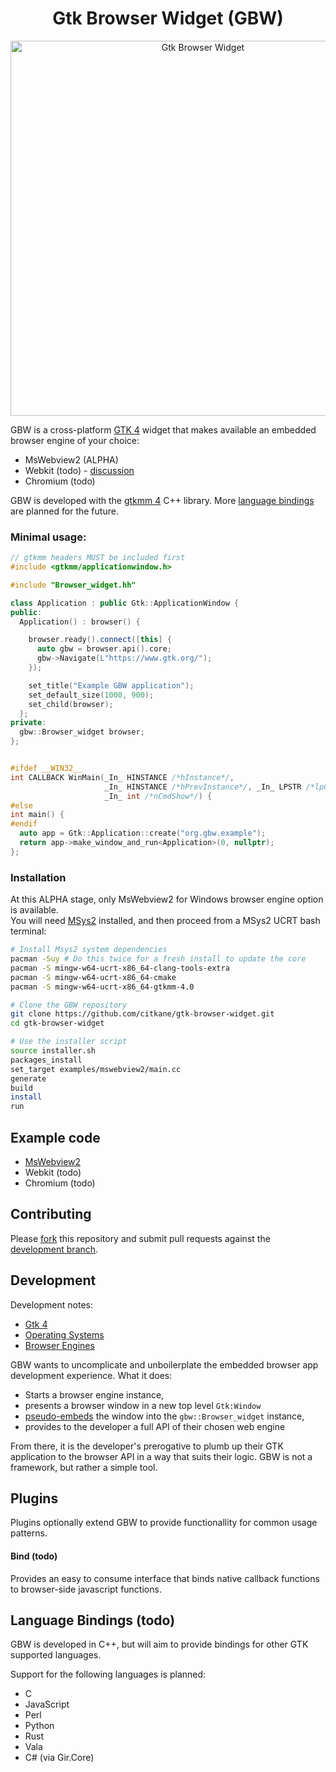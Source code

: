 <h1 align="center"> Gtk Browser Widget (GBW) </h1>

<p align="center">
  <img width="600" alt="Gtk Browser Widget" src="https://github.com/user-attachments/assets/6933e9b3-8a31-47a9-9b77-c05b70e1e420" />
</p>


GBW is a cross-platform [GTK 4](https://www.gtk.org/) widget that makes available an embedded browser engine of your choice:
- MsWebview2 (ALPHA)
- Webkit (todo) - [discussion](https://github.com/citkane/gtk-browser-widget/discussions/4)
- Chromium (todo)

GBW is developed with the [gtkmm 4](https://gtkmm.gnome.org/en/) C++  library. More [language bindings](#language-bindings-todo) are planned for the future.

### Minimal usage:
```c++
// gtkmm headers MUST be included first
#include <gtkmm/applicationwindow.h>

#include "Browser_widget.hh"

class Application : public Gtk::ApplicationWindow {
public:
  Application() : browser() {

    browser.ready().connect([this] {
      auto gbw = browser.api().core;
      gbw->Navigate(L"https://www.gtk.org/");
    });

    set_title("Example GBW application");
    set_default_size(1000, 900);
    set_child(browser);
  };
private:
  gbw::Browser_widget browser;
};


#ifdef __WIN32__
int CALLBACK WinMain(_In_ HINSTANCE /*hInstance*/,
                     _In_ HINSTANCE /*hPrevInstance*/, _In_ LPSTR /*lpCmdLine*/,
                     _In_ int /*nCmdShow*/) {
#else
int main() {
#endif
  auto app = Gtk::Application::create("org.gbw.example");
  return app->make_window_and_run<Application>(0, nullptr);
};
```

### Installation
At this ALPHA stage, only MsWebview2 for Windows browser engine option is available.<br>
You will need [MSys2](https://www.msys2.org/) installed, and then proceed from a MSys2 UCRT bash terminal:
```bash
# Install Msys2 system dependencies
pacman -Suy # Do this twice for a fresh install to update the core
pacman -S mingw-w64-ucrt-x86_64-clang-tools-extra
pacman -S mingw-w64-ucrt-x86_64-cmake
pacman -S mingw-w64-ucrt-x86_64-gtkmm-4.0

# Clone the GBW repository
git clone https://github.com/citkane/gtk-browser-widget.git
cd gtk-browser-widget

# Use the installer script
source installer.sh
packages_install
set_target examples/mswebview2/main.cc
generate
build
install
run

```
## Example code
- [MsWebview2](examples/mswebview2)
- Webkit (todo)
- Chromium (todo)

## Contributing
Please [fork](https://github.com/citkane/gtk-browser-widget/fork) this repository and submit pull requests against the [development branch](https://github.com/citkane/gtk-browser-widget/tree/development).

## Development
Development notes:
- [Gtk 4](include#gtk-4)
- [Operating Systems](include#operating-systems)
- [Browser Engines](include#browser-engines)

GBW wants to uncomplicate and unboilerplate the embedded browser app development experience. What it does:
- Starts a browser engine instance,
- presents a browser window in a new top level `Gtk:Window`
- [pseudo-embeds](include/gtk/#gtkwindow-gtkwidget-and-embedding) the window into the `gbw::Browser_widget` instance,
- provides to the developer a full API of their chosen web engine

From there, it is the developer's prerogative to plumb up their GTK application to the browser API in a way that suits their logic. GBW is not a framework, but rather a simple tool.

## Plugins
Plugins optionally extend GBW to provide functionallity for common usage patterns.

#### Bind (todo)
Provides an easy to consume interface that binds native callback functions to browser-side javascript functions.

## Language Bindings (todo)
GBW is developed in C++, but will aim to provide bindings for other GTK supported languages.

Support for the following languages is planned:

- C
- JavaScript
- Perl
- Python
- Rust
- Vala 
- C# (via Gir.Core)
